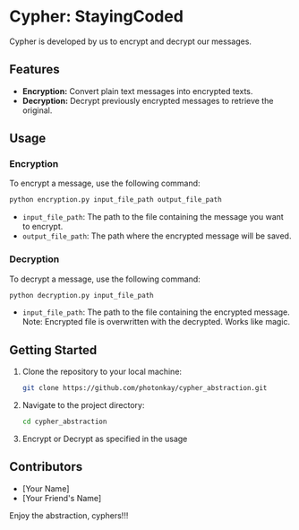 # Cypher: StayingCoded

Cypher is developed by us to encrypt and decrypt our messages.

## Features
- **Encryption:** Convert plain text messages into encrypted texts.
- **Decryption:** Decrypt previously encrypted messages to retrieve the original.

## Usage

### Encryption
To encrypt a message, use the following command:

```bash
python encryption.py input_file_path output_file_path
```

- `input_file_path`: The path to the file containing the message you want to encrypt.
- `output_file_path`: The path where the encrypted message will be saved.

### Decryption
To decrypt a message, use the following command:

```bash
python decryption.py input_file_path
```

- `input_file_path`: The path to the file containing the encrypted message.
Note: Encrypted file is overwritten with the decrypted. Works like magic.

## Getting Started

1. Clone the repository to your local machine:

    ```bash
    git clone https://github.com/photonkay/cypher_abstraction.git
    ```

2. Navigate to the project directory:

    ```bash
    cd cypher_abstraction
    ```

3. Encrypt or Decrypt as specified in the usage


## Contributors
- [Your Name]
- [Your Friend's Name]

Enjoy the abstraction, cyphers!!!